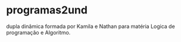 # programas2und

dupla dinâmica formada por Kamila e Nathan para matéria Logica de programação e Algoritmo.
